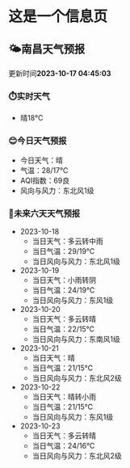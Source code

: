 # 这是一个信息页 
## 🌤️**南昌**天气预报
更新时间**2023-10-17 04:45:03**
### ⏱️实时天气
- 晴18℃
### 😊今日天气预报
- 今日天气：晴
- 气温：28/17℃
- AQI指数：69良
- 风向与风力：东北风1级
### 🤩未来六天天气预报
- 2023-10-18
  - 当日天气：多云转中雨
  - 当日气温：29/19℃
  - 当日风向与风力：东北风1级
- 2023-10-19
  - 当日天气：小雨转阴
  - 当日气温：24/19℃
  - 当日风向与风力：东风1级
- 2023-10-20
  - 当日天气：多云转晴
  - 当日气温：22/15℃
  - 当日风向与风力：东南风1级
- 2023-10-21
  - 当日天气：晴
  - 当日气温：21/15℃
  - 当日风向与风力：东北风2级
- 2023-10-22
  - 当日天气：晴转小雨
  - 当日气温：21/15℃
  - 当日风向与风力：东风1级
- 2023-10-23
  - 当日天气：多云转晴
  - 当日气温：24/16℃
  - 当日风向与风力：东北风2级

